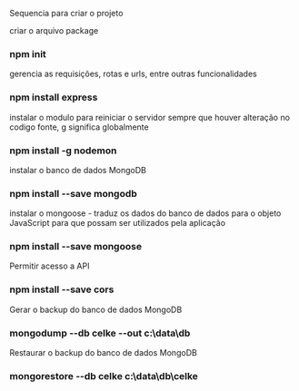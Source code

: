 
Sequencia para criar o projeto

criar o arquivo package
### npm init 

gerencia as requisições, rotas e urls, entre outras funcionalidades
### npm install express

instalar o modulo para reiniciar o servidor sempre que houver alteração no codigo fonte, g significa globalmente
### npm install -g nodemon

instalar o banco de dados MongoDB
### npm install --save mongodb

instalar o mongoose  - traduz os dados do banco de dados para o objeto JavaScript para que possam ser utilizados pela aplicação
### npm install --save mongoose

Permitir acesso a API
### npm install --save cors

Gerar o backup do banco de dados MongoDB
### mongodump --db celke --out c:\data\db

Restaurar o backup do banco de dados MongoDB
### mongorestore --db celke c:\data\db\celke